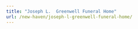 ```yaml
---
title: "Joseph L.  Greenwell Funeral Home"
url: /new-haven/joseph-l-greenwell-funeral-home/
---
```

